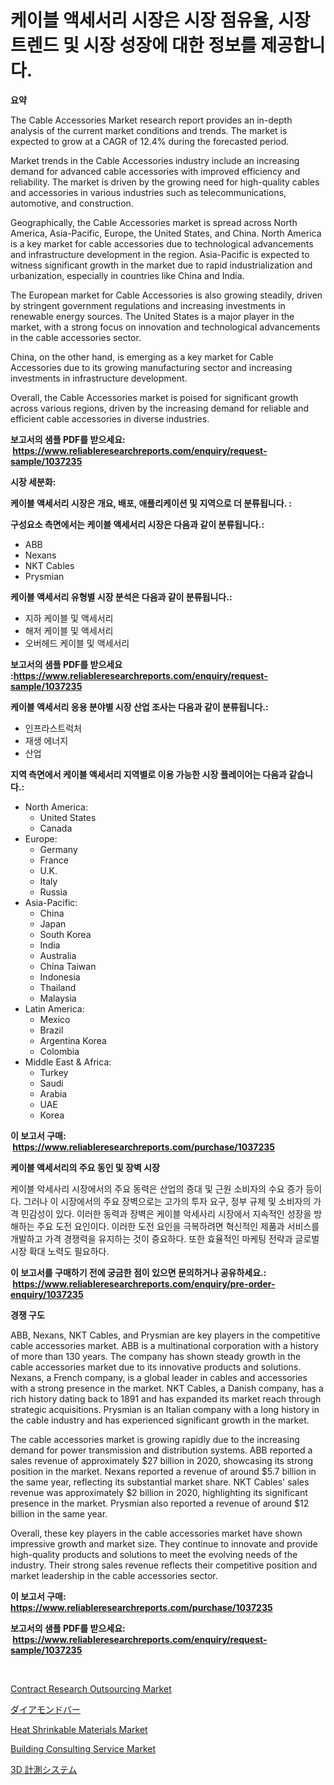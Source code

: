 <p><h1>케이블 액세서리 시장은 시장 점유율, 시장 트렌드 및 시장 성장에 대한 정보를 제공합니다.</h1></p><p><strong>요약</strong></p>
<p><p>The Cable Accessories Market research report provides an in-depth analysis of the current market conditions and trends. The market is expected to grow at a CAGR of 12.4% during the forecasted period. </p><p>Market trends in the Cable Accessories industry include an increasing demand for advanced cable accessories with improved efficiency and reliability. The market is driven by the growing need for high-quality cables and accessories in various industries such as telecommunications, automotive, and construction.</p><p>Geographically, the Cable Accessories market is spread across North America, Asia-Pacific, Europe, the United States, and China. North America is a key market for cable accessories due to technological advancements and infrastructure development in the region. Asia-Pacific is expected to witness significant growth in the market due to rapid industrialization and urbanization, especially in countries like China and India.</p><p>The European market for Cable Accessories is also growing steadily, driven by stringent government regulations and increasing investments in renewable energy sources. The United States is a major player in the market, with a strong focus on innovation and technological advancements in the cable accessories sector.</p><p>China, on the other hand, is emerging as a key market for Cable Accessories due to its growing manufacturing sector and increasing investments in infrastructure development.</p><p>Overall, the Cable Accessories market is poised for significant growth across various regions, driven by the increasing demand for reliable and efficient cable accessories in diverse industries.</p></p>
<p><strong>보고서의 샘플 PDF를 받으세요: &nbsp;<a href="https://www.reliableresearchreports.com/enquiry/request-sample/1037235">https://www.reliableresearchreports.com/enquiry/request-sample/1037235</a></strong></p>
<p><strong>시장 세분화:</strong></p>
<p><strong> 케이블 액세서리 시장은 개요, 배포, 애플리케이션 및 지역으로 더 분류됩니다. :</strong></p>
<p><strong>구성요소 측면에서는 케이블 액세서리 시장은 다음과 같이 분류됩니다.:</strong></p>
<p><ul><li>ABB</li><li>Nexans</li><li>NKT Cables</li><li>Prysmian</li></ul></p>
<p><strong> 케이블 액세서리 유형별 시장 분석은 다음과 같이 분류됩니다.:</strong></p>
<p><ul><li>지하 케이블 및 액세서리</li><li>해저 케이블 및 액세서리</li><li>오버헤드 케이블 및 액세서리</li></ul></p>
<p><strong>보고서의 샘플 PDF를 받으세요 :<a href="https://www.reliableresearchreports.com/enquiry/request-sample/1037235">https://www.reliableresearchreports.com/enquiry/request-sample/1037235</a></strong></p>
<p><strong> 케이블 액세서리 응용 분야별 시장 산업 조사는 다음과 같이 분류됩니다.:</strong></p>
<p><ul><li>인프라스트럭처</li><li>재생 에너지</li><li>산업</li></ul></p>
<p><strong>지역 측면에서 케이블 액세서리 지역별로 이용 가능한 시장 플레이어는 다음과 같습니다.:</strong></p>
<p><ul>
    <li>
        North America:
        <ul>
            <li>United States</li>
            <li>Canada</li>
        </ul>
    </li>
    <li>
        Europe:
        <ul>
            <li>Germany</li>
            <li>France</li>
            <li>U.K.</li>
            <li>Italy</li>
            <li>Russia</li>
        </ul>
    </li>
    <li>
        Asia-Pacific:
        <ul>
            <li>China</li>
            <li>Japan</li>
            <li>South Korea</li>
            <li>India</li>
            <li>Australia</li>
            <li>China Taiwan</li>
            <li>Indonesia</li>
            <li>Thailand</li>
            <li>Malaysia</li>
        </ul>
    </li>
    <li>
        Latin America:
        <ul>
            <li>Mexico</li>
            <li>Brazil</li>
            <li>Argentina Korea</li>
            <li>Colombia</li>
        </ul>
    </li>
    <li>
        Middle East & Africa:
        <ul>
            <li>Turkey</li>
            <li>Saudi</li>
            <li>Arabia</li>
            <li>UAE</li>
            <li>Korea</li>
        </ul>
    </li>
    </ul></p>
<p><strong>이 보고서 구매: &nbsp;<a href="https://www.reliableresearchreports.com/purchase/1037235">https://www.reliableresearchreports.com/purchase/1037235</a></strong></p>
<p><strong>케이블 액세서리의 주요 동인 및 장벽 시장</strong></p>
<p><p>케이블 악세사리 시장에서의 주요 동력은 산업의 증대 및 근원 소비자의 수요 증가 등이다. 그러나 이 시장에서의 주요 장벽으로는 고가의 투자 요구, 정부 규제 및 소비자의 가격 민감성이 있다. 이러한 동력과 장벽은 케이블 악세사리 시장에서 지속적인 성장을 방해하는 주요 도전 요인이다. 이러한 도전 요인을 극복하려면 혁신적인 제품과 서비스를 개발하고 가격 경쟁력을 유지하는 것이 중요하다. 또한 효율적인 마케팅 전략과 글로벌 시장 확대 노력도 필요하다.</p></p>
<p><strong>이 보고서를 구매하기 전에 궁금한 점이 있으면 문의하거나 공유하세요.: &nbsp;<a href="https://www.reliableresearchreports.com/enquiry/pre-order-enquiry/1037235">https://www.reliableresearchreports.com/enquiry/pre-order-enquiry/1037235</a></strong></p>
<p><strong>경쟁 구도</strong></p>
<p><p>ABB, Nexans, NKT Cables, and Prysmian are key players in the competitive cable accessories market. ABB is a multinational corporation with a history of more than 130 years. The company has shown steady growth in the cable accessories market due to its innovative products and solutions. Nexans, a French company, is a global leader in cables and accessories with a strong presence in the market. NKT Cables, a Danish company, has a rich history dating back to 1891 and has expanded its market reach through strategic acquisitions. Prysmian is an Italian company with a long history in the cable industry and has experienced significant growth in the market.</p><p>The cable accessories market is growing rapidly due to the increasing demand for power transmission and distribution systems. ABB reported a sales revenue of approximately $27 billion in 2020, showcasing its strong position in the market. Nexans reported a revenue of around $5.7 billion in the same year, reflecting its substantial market share. NKT Cables' sales revenue was approximately $2 billion in 2020, highlighting its significant presence in the market. Prysmian also reported a revenue of around $12 billion in the same year.</p><p>Overall, these key players in the cable accessories market have shown impressive growth and market size. They continue to innovate and provide high-quality products and solutions to meet the evolving needs of the industry. Their strong sales revenue reflects their competitive position and market leadership in the cable accessories sector.</p></p>
<p><strong>이 보고서 구매: &nbsp; <a href="https://www.reliableresearchreports.com/purchase/1037235">https://www.reliableresearchreports.com/purchase/1037235</a></strong></p>
<p><strong>보고서의 샘플 PDF를 받으세요: &nbsp;<a href="https://www.reliableresearchreports.com/enquiry/request-sample/1037235">https://www.reliableresearchreports.com/enquiry/request-sample/1037235</a></strong><strong></strong></p>
<p>&nbsp;</p>
<p><p><a href="https://cute-banjo-8ca.notion.site/Contract-Research-Outsourcing-Market-Size-Market-Trends-and-Growth-Outlook-forecasted-for-period-f-d1df656f547d477c9e12dfd9f7ec1a29">Contract Research Outsourcing Market</a></p><p><a href="https://github.com/zjkmgcs938405/Market-Research-Report-List-1/blob/main/1336268189664.md">ダイアモンドバー</a></p><p><a href="https://github.com/vimar16th/Market-Research-Report-List-3/blob/main/heat-shrinkable-materials-market.md">Heat Shrinkable Materials Market</a></p><p><a href="https://view.publitas.com/reportprime-1/building-consulting-service-market-size-market-trends-and-growth-outlook-forecasted-for-period-from-2023-to-2030/">Building Consulting Service Market</a></p><p><a href="https://github.com/mohamedbakry57/Market-Research-Report-List-2/blob/main/1696796189663.md">3D 計測システム</a></p></p>
